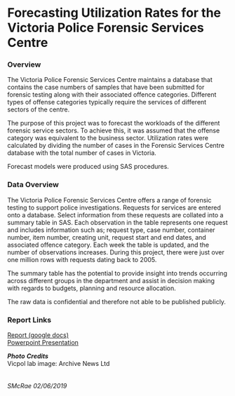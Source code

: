 # Forecasting Utilization Rates for the Victoria Police Forensic Services Centre

### Overview

The Victoria Police Forensic Services Centre maintains a database that contains the case numbers of samples
that have been submitted for forensic testing along with their associated offence categories. Different types
of offense categories typically require the services of different sectors of the centre. 

The purpose of this project was to forecast the workloads of the different forensic service sectors. To achieve
this, it was assumed that the offense category was equivalent to the business sector. Utilization rates were 
calculated by dividing the number of cases in the Forensic Services Centre database with the total number of 
cases in Victoria.

Forecast models were produced using SAS procedures. 

### Data Overview

The Victoria Police Forensic Services Centre offers a range of forensic testing to support police investigations. 
Requests for services are entered onto a database. Select information from these requests are collated into a summary 
table in SAS. Each observation in the table represents one request and includes information such as; request type, 
case number, container number, item number, creating unit, request start and end dates, and associated offence category. 
Each week the table is updated, and the number of observations increases.  During this project, there were just over one 
million rows with requests dating back to 2005. 

The summary table has the potential to provide insight into trends occurring across different groups in the department 
and assist in decision making with regards to budgets, planning and resource allocation. 

The raw data is confidential and therefore not able to be published publicly.

### Report Links

[Report (google docs)](https://docs.google.com/document/d/1HAfT4B2thCUCwLaHc4mXS8NszTKxPLnB/edit?usp=sharing&ouid=113254014887000466986&rtpof=true&sd=true)<br>
[Powerpoint Presentation](https://github.com/slmcrae/forensics/blob/master/forecasting_utilization_rates_presentation.pptx)<br>

**_Photo_** **_Credits_**<br>
Vicpol lab image: Archive News Ltd<br>
<br>
<br>
_SMcRae_ _02/06/2019_<br>
